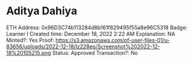 # Aditya Dahiya

ETH Address: 0x96D3C74b113284d8b161f829495f55a8e96C5318
Badge: Learner I
Created time: December 18, 2022 2:22 AM
Explanation: NA
Minted?: Yes
Proof: https://s3.amazonaws.com/pf-user-files-01/u-83656/uploads/2022-12-18/lz228ep/Screenshot%202022-12-18%20105215.png
Status: Approved
Transaction?: No